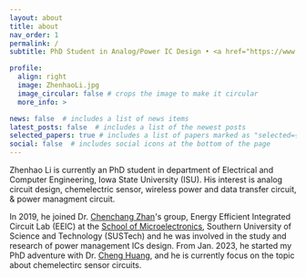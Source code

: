 ```yaml
---
layout: about
title: about
nav_order: 1
permalink: /
subtitle: PhD Student in Analog/Power IC Design • <a href="https://www.ece.iastate.edu/">ECpE</a> • <a href="https://www.iastate.edu/">Iowa State University</a>

profile:
  align: right
  image: ZhenhaoLi.jpg
  image_circular: false # crops the image to make it circular
  more_info: >

news: false  # includes a list of news items
latest_posts: false  # includes a list of the newest posts
selected_papers: true # includes a list of papers marked as "selected={true}"
social: false  # includes social icons at the bottom of the page
---
```


Zhenhao Li is currently an PhD student in department of Electrical and Computer Engineering, Iowa State University (ISU). His interest is analog circuit design, chemelectric sensor, wireless power and data transfer circuit, & power managment circuit.

In 2019, he joined Dr. [Chenchang Zhan](https://www.sustech.edu.cn/en/faculties/english-zhan-chenchang.html)'s group, Energy Efficient Integrated Circuit Lab (EEIC) at the [School of Microelectronics](https://sme.sustech.edu.cn/en/), Southern University of Science and Technology (SUSTech) and he was involved in the study and research of power management ICs design. From Jan. 2023, he started my PhD adventure with Dr. [Cheng Huang](https://www.ece.iastate.edu/chengh/), and he is currently focus on the topic about chemelectirc sensor circuits.

<!-- Write your biography here. Tell the world about yourself. Link to your favorite [subreddit](http://reddit.com). You can put a picture in, too. The code is already in, just name your picture `prof_pic.jpg` and put it in the `img/` folder.

Put your address / P.O. box / other info right below your picture. You can also disable any of these elements by editing `profile` property of the YAML header of your `_pages/about.md`. Edit `_bibliography/papers.bib` and Jekyll will render your [publications page](/al-folio/publications/) automatically.

Link to your social media connections, too. This theme is set up to use [Font Awesome icons](https://fontawesome.com/) and [Academicons](https://jpswalsh.github.io/academicons/), like the ones below. Add your Facebook, Twitter, LinkedIn, Google Scholar, or just disable all of them. -->

<!-- 
    <p>3201 Coover Hall</p>
    <p>Iowa State University</p>
    <p>Ames, IA 50011</p> -->